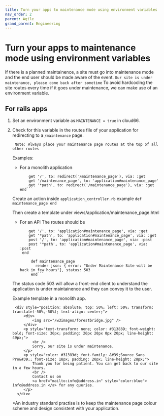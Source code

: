 ```yaml
---
title: Turn your apps to maintenance mode using environment variables
nav_order: 2
parent: Agile
grand_parent: Engineering
---
```


# Turn your apps to maintenance mode using environment variables

If there is a planned maintainence, a site must go into maintenance mode and the end user should be made aware of the event. 
	`Our site is under maintenance, please come back after sometime`
To avoid hardcoding the site routes every time if it goes under maintenance, we can make use of an environment variable.

##	For rails apps

1. Set an environment variable as `MAINTENANCE = true` in cloud66.
2. Check for this variable in the routes file of your application for redirecting to a `/maintenance` page.
		
		Note: Always place your maintenance page routes at the top of all other routes

	Examples:
	- For a monolith application
		```if ENV["MAINTENANCE"] == true
			get '/', to: redirect('/maintenance_page'), via: :get
			get '/maintenance_page', to: 'application#maintenance_page'
			get '*path', to: redirect('/maintenance_page'), via: :get
		end```

	Create an action inside `application_controller.rb` example
		```def maintenance_page
		end```

	Then create a template under views/application/maintenance_page.html
	
	- For an API 
		The routes should be
		```if ENV["MAINTENANCE"] == true
			get '/', to: 'application#maintenance_page', via: :get
			get '*path', to: 'application#maintenance_page', via: :get
			post '/', to: 'application#maintenance_page', via: :post
			post '*path', to: 'application#maintenance_page', via: :post
		 end

	         def maintenance_page
		       render json: { error: "Under Maintenance Site will be back in few hours"}, status: 503
	         end```
	 The status code 503 will allow a front-end client to understand the application is under maintainence and they can convey it to the user. 
	         
	Example template in a monolith app. 

		<div style="position: absolute; top: 50%; left: 50%; transform: translate(-50%,-50%); text-align: center;">
			<div>
				<img src="/w3images/forestbridge.jpg" />
			</div>
			<p style="text-transform: none; color: #31383D; font-weight: bold; font-size: 36px; padding: 20px 20px 0px 20px; line-height: 49px;">
				<br />
				Sorry, our site is under maintenance.
			</p>
			<p style="color: #31383d; font-family: &#39;Source Sans Pro&#39;; font-size: 18px; padding: 20px; line-height: 28px;">
				Thank you for being patient. You can get back to our site in a few hours.
				<br />
				Contact us on
				<a href="mailto:info@address.in" style="color:blue"> info@address.in </a> for any queries.
			</p>
		 </div>
	
	*An industry standard practise is to keep the maintenance page colour scheme and design consistent with your application. 
